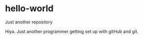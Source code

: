 # hello-world
Just another repository

Hiya. Just another programmer getting set up with gitHub and git. 
